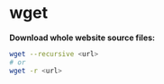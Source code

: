 # wget

**Download whole website source files:**

```bash
wget --recursive <url>
# or
wget -r <url>
```
